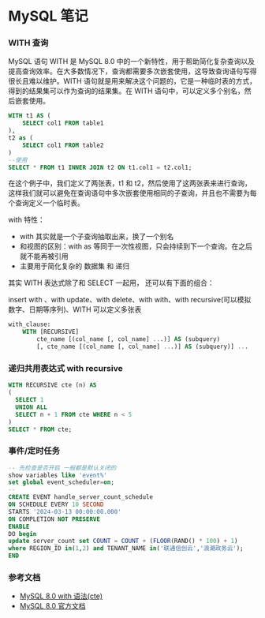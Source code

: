 # MySQL 笔记

### WITH 查询

MySQL 语句 WITH 是 MySQL 8.0 中的一个新特性，用于帮助简化复杂查询以及提高查询效率。在大多数情况下，查询都需要多次嵌套使用，这导致查询语句写得很长且难以维护。WITH 语句就是用来解决这个问题的，它是一种临时表的方式，得到的结果集可以作为查询的结果集。在 WITH 语句中，可以定义多个别名，然后嵌套使用。

```sql
WITH t1 AS (
    SELECT col1 FROM table1
),
t2 as (
    SELECT col1 FROM table2
)
--使用
SELECT * FROM t1 INNER JOIN t2 ON t1.col1 = t2.col1;
```

在这个例子中，我们定义了两张表，t1 和 t2，然后使用了这两张表来进行查询，这样我们就可以避免在查询语句中多次嵌套使用相同的子查询，并且也不需要为每个查询定义一个临时表。

with 特性：

- with 其实就是一个子查询抽取出来，换了一个别名
- 和视图的区别：with as 等同于一次性视图，只会持续到下一个查询。在之后就不能再被引用
- 主要用于简化复杂的 数据集 和 递归

其实 WITH 表达式除了和 SELECT 一起用， 还可以有下面的组合：

insert with 、with update、with delete、with with、with recursive(可以模拟数字、日期等序列)、WITH 可以定义多张表

```sql
with_clause:
    WITH [RECURSIVE]
        cte_name [(col_name [, col_name] ...)] AS (subquery)
        [, cte_name [(col_name [, col_name] ...)] AS (subquery)] ...
```

### 递归共用表达式 with recursive

```sql
WITH RECURSIVE cte (n) AS
(
  SELECT 1
  UNION ALL
  SELECT n + 1 FROM cte WHERE n < 5
)
SELECT * FROM cte;
```

### 事件/定时任务

```sql
-- 先检查是否开启 一般都是默认关闭的
show variables like 'event%'
set global event_scheduler=on;
--
CREATE EVENT handle_server_count_schedule
ON SCHEDULE EVERY 10 SECOND
STARTS '2024-03-13 00:00:00.000'
ON COMPLETION NOT PRESERVE
ENABLE
DO begin
update server_count set COUNT = COUNT + (FLOOR(RAND() * 100) + 1)
where REGION_ID in(1,2) and TENANT_NAME in('联通信创云','浪潮政务云');
END
```

### 参考文档

- [MySQL 8.0 with 语法(cte)](https://halo.sherlocky.com/archives/mysql-8-cte)
- [MySQL 8.0 官方文档](https://dev.mysql.com/doc/refman/8.0/en/preface.html)
